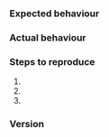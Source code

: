 <!--
Thanks a lot for reporting issues! This is the issue tracker for reporting bugs or for requesting new feature and enhancements.

If you have any support related questions, please refer our documentation.

Please delete irrelevant sections below.
-->

### Expected behaviour
<!-- Tell us what should happen -->

### Actual behaviour
<!-- Tell us what happens instead -->

### Steps to reproduce
1.
2.
3.

### Version

